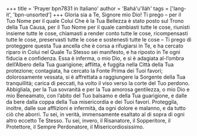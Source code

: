 +++
title = 'Prayer bpn7831 in Italiano'
author = 'Bahá'u'lláh'
tags = ['lang-it', 'bpn-unsorted']
+++
Gloria sia a Te, Signore mio Dio! Ti prego – per il Tuo Nome per il quale Colui Che è la Tua Bellezza è stato posto sul Trono della Tua Causa, per il Tuo Nome per il quale cambiasti tutte le cose, riunisti insieme tutte le cose, chiamasti a render conto tutte le cose, ricompensasti tutte le cose, preservasti tutte le cose e sostenesti tutte le cose – Ti prego di proteggere questa Tua ancella che è corsa a rifugiarsi in Te, e ha cercato riparo in Colui nel Quale Tu Stesso sei manifesto, e ha riposto in Te ogni fiducia e confidenza. 
Essa è inferma, o mio Dio, e si è adagiata al-l’ombra dell’Albero della Tua guarigione; afflitta, è fuggita nella Città della Tua protezione; contagiata, ha cercato la Fonte Prima dei Tuoi favori; dolorosamente vessata, si è affrettata a raggiungere la Sorgente della Tua tranquillità; carica di peccati, ha volto il viso verso la corte del Tuo perdono. 
Abbigliala, per la Tua sovranità e per la Tua amorosa gentilezza, o mio Dio e mio Beneamato, con l’abito del Tuo balsamo e della Tua guarigione, e dalle da bere dalla coppa della Tua misericordia e dei Tuoi favori. Proteggila, inoltre, dalle sue afflizioni e infermità, da ogni dolore e malanno, e da tutto ciò che aborri. 
Tu sei, in verità, immensamente esaltato al di sopra di ogni altro eccetto Te Stesso. Tu sei, invero, il Risanatore, il Sopperitore, il Protettore, il Sempre Perdonatore, il Misericordiosissimo.
